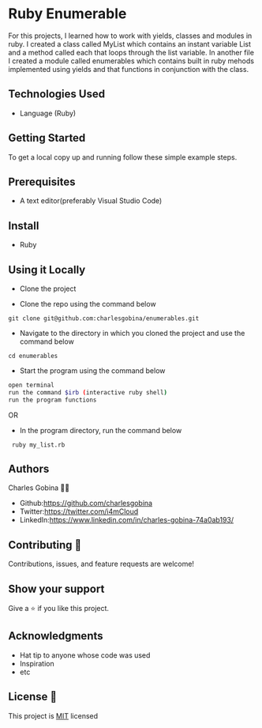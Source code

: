# Ruby Enumerable
For this projects, I learned how to work with yields, classes and modules in ruby. I created a class called MyList
which contains an instant variable List and a method called each that loops through the list variable. In another file
I created a module called enumerables which contains built in ruby mehods implemented using yields and that functions
in conjunction with the class. 


## Technologies Used

* Language (Ruby)


## Getting Started

To get a local copy up and running follow these simple example steps.

## Prerequisites
* A text editor(preferably Visual Studio Code)

## Install
* Ruby

## Using it Locally

* Clone the project

* Clone the repo using the command below

```
git clone git@github.com:charlesgobina/enumerables.git
```

* Navigate to the directory in which you cloned the project and use the command below

```
cd enumerables
```

* Start the program using the command below
```bash
open terminal
run the command $irb (interactive ruby shell)
run the program functions
```

OR 

* In the program directory, run the command below

```
 ruby my_list.rb
```

## Authors
Charles Gobina :student: 
* Github:https://github.com/charlesgobina 
* Twitter:https://twitter.com/i4mCloud
* LinkedIn:https://www.linkedin.com/in/charles-gobina-74a0ab193/

## Contributing :handshake:
Contributions, issues, and feature requests are welcome!

## Show your support
Give a 	:star: if you like this project.

## Acknowledgments
* Hat tip to anyone whose code was used
* Inspiration
* etc

## License :memo:
This project is [MIT](https://github.com/microverseinc/readme-template/blob/master/MIT.md) licensed